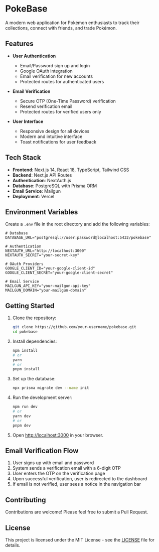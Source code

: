 # PokeBase

A modern web application for Pokémon enthusiasts to track their collections, connect with friends, and trade Pokémon.

## Features

- **User Authentication**
  - Email/Password sign up and login
  - Google OAuth integration
  - Email verification for new accounts
  - Protected routes for authenticated users

- **Email Verification**
  - Secure OTP (One-Time Password) verification
  - Resend verification email
  - Protected routes for verified users only

- **User Interface**
  - Responsive design for all devices
  - Modern and intuitive interface
  - Toast notifications for user feedback

## Tech Stack

- **Frontend**: Next.js 14, React 18, TypeScript, Tailwind CSS
- **Backend**: Next.js API Routes
- **Authentication**: NextAuth.js
- **Database**: PostgreSQL with Prisma ORM
- **Email Service**: Mailgun
- **Deployment**: Vercel

## Environment Variables

Create a `.env` file in the root directory and add the following variables:

```env
# Database
DATABASE_URL="postgresql://user:password@localhost:5432/pokebase"

# Authentication
NEXTAUTH_URL="http://localhost:3000"
NEXTAUTH_SECRET="your-secret-key"

# OAuth Providers
GOOGLE_CLIENT_ID="your-google-client-id"
GOOGLE_CLIENT_SECRET="your-google-client-secret"

# Email Service
MAILGUN_API_KEY="your-mailgun-api-key"
MAILGUN_DOMAIN="your-mailgun-domain"
```

## Getting Started

1. Clone the repository:
   ```bash
   git clone https://github.com/your-username/pokebase.git
   cd pokebase
   ```

2. Install dependencies:
   ```bash
   npm install
   # or
   yarn
   # or
   pnpm install
   ```

3. Set up the database:
   ```bash
   npx prisma migrate dev --name init
   ```

4. Run the development server:
   ```bash
   npm run dev
   # or
   yarn dev
   # or
   pnpm dev
   ```

5. Open [http://localhost:3000](http://localhost:3000) in your browser.

## Email Verification Flow

1. User signs up with email and password
2. System sends a verification email with a 6-digit OTP
3. User enters the OTP on the verification page
4. Upon successful verification, user is redirected to the dashboard
5. If email is not verified, user sees a notice in the navigation bar

## Contributing

Contributions are welcome! Please feel free to submit a Pull Request.

## License

This project is licensed under the MIT License - see the [LICENSE](LICENSE) file for details.
